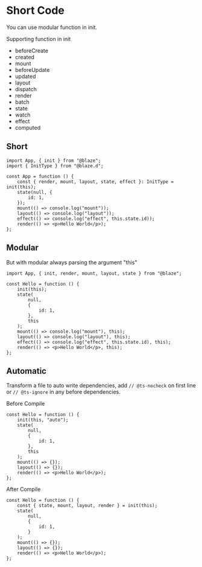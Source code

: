 # Short Code

You can use modular function in init.

Supporting function in init

-   beforeCreate
-   created
-   mount
-   beforeUpdate
-   updated
-   layout
-   dispatch
-   render
-   batch
-   state
-   watch
-   effect
-   computed

## Short

```tsx
import App, { init } from "@blaze";
import { InitType } from "@blaze.d";

const App = function () {
    const { render, mount, layout, state, effect }: InitType = init(this);
    state(null, {
        id: 1,
    });
    mount(() => console.log("mount"));
    layout(() => console.log("layout"));
    effect(() => console.log("effect", this.state.id));
    render(() => <p>Hello World</p>);
};
```

## Modular

But with modular always parsing the argument "this"

```tsx
import App, { init, render, mount, layout, state } from "@blaze";

const Hello = function () {
    init(this);
    state(
        null,
        {
            id: 1,
        },
        this
    );
    mount(() => console.log("mount"), this);
    layout(() => console.log("layout"), this);
    effect(() => console.log("effect", this.state.id), this);
    render(() => <p>Hello World</p>, this);
};
```

## Automatic

Transform a file to auto write dependencies, add `// @ts-nocheck` on first line or `// @ts-ignore` in any before dependencies.

Before Compile

```tsx
const Hello = function () {
    init(this, "auto");
    state(
        null,
        {
            id: 1,
        },
        this
    );
    mount(() => {});
    layout(() => {});
    render(() => <p>Hello World</p>);
};
```

After Compile

```tsx
const Hello = function () {
    const { state, mount, layout, render } = init(this);
    state(
        null,
        {
            id: 1,
        }
    );
    mount(() => {});
    layout(() => {});
    render(() => <p>Hello World</p>);
};
```